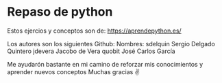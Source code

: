 # Repaso de python

Estos ejercios y conceptos son de:
https://aprendepython.es/

Los autores son los siguientes
Github:     Nombres:
sdelquin    Sergio Delgado Quintero
jdevera     Jacobo de Vera
quobit      José Carlos García


Me ayudarón bastante en mi camino de reforzar mis conocimientos y aprender nuevos conceptos
Muchas gracias ✌
